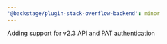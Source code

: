 ```yaml
---
'@backstage/plugin-stack-overflow-backend': minor
---
```


Adding support for v2.3 API and PAT authentication
